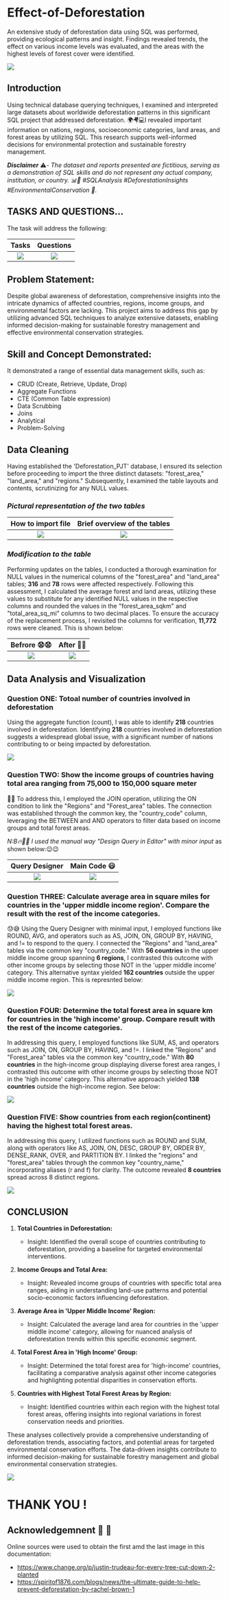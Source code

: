 # Effect-of-Deforestation
An extensive study of deforestation data using SQL was performed, providing ecological patterns and insight. Findings revealed trends, the effect on various income levels was evaluated, and the areas with the highest levels of forest cover were identified.

  ![](front.jpg)         

## Introduction
Using technical database querying techniques, I examined and interpreted large datasets about worldwide deforestation patterns in this significant SQL project that addressed deforestation. 🌍🤻💻I revealed important information on nations, regions, socioeconomic categories, land areas, and forest areas by utilizing SQL. This research supports well-informed decisions for environmental protection and sustainable forestry management. 


_**Disclaimer**_ ⚠️- _The dataset and reports presented are fictitious, serving as a demonstration of SQL skills and do not represent any actual company, institution, or country. 📊🚫 #SQLAnalysis #DeforestationInsights #EnvironmentalConservation 🌲._

## TASKS AND QUESTIONS...
The task will address the following: 

**Tasks**                                       |  **Questions**             
:----------------------------------------------:|:--------------------------------:
![](task.png)                                   |          ![](quest.png)        
       

## Problem Statement:

Despite global awareness of deforestation, comprehensive insights into the intricate dynamics of affected countries, regions, income groups, and environmental factors are lacking. This project aims to address this gap by utilizing advanced SQL techniques to analyze extensive datasets, enabling informed decision-making for sustainable forestry management and effective environmental conservation strategies.

## Skill and Concept Demonstrated:

It demonstrated a range of essential data management skills, such as:
- CRUD (Create, Retrieve, Update, Drop)
- Aggregate Functions
- CTE (Common Table expression)
- Data Scrubbing
- Joins
- Analytical
- Problem-Solving

## Data Cleaning

Having established the 'Deforestation_PJT' database, I ensured its selection before proceeding to import the three distinct datasets: "forest_area," "land_area," and "regions." Subsequently, I examined the table layouts and contents, scrutinizing for any NULL values.

### *Pictural representation of the two tables*

**How to import file**                            |  **Brief overview of the tables**             
:------------------------------------------------:|:---------------------------------------:
![](import.png)                                   |          ![](threetables.png)        

### *Modification to the table*
Performing updates on the tables, I conducted a thorough examination for NULL values in the numerical columns of the "forest_area" and "land_area" tables; **316** and **78** rows were affected respectively. Following this assessment, I calculated the average forest and land areas, utilizing these values to substitute for any identified NULL values in the respective columns and rounded the values in the "forest_area_sqkm" and "total_area_sq_mi" columns to two decimal places. To ensure the accuracy of the replacement process, I revisited the columns for verification, **11,772** rows were cleaned. This is shown below:

  Befrore 😧😧                                 |   After 🙂😃                
:----------------------------------------------:|:--------------------------------:
![](null.png)                                    |      ![](cleaned.png)                

## Data Analysis and Visualization
### Question ONE: Totoal number of countries involved in deforestation
Using the aggregate function (count), I was able to identify **218** countries involved in deforestation. Identifying **218** countries involved in deforestation suggests a widespread global issue, with a significant number of nations contributing to or being impacted by deforestation.

![](Q1.png)

### Question TWO: Show the income groups of countries having total area ranging from 75,000 to 150,000 square meter
🤔🤔 To address this, I employed the JOIN operation, utilizing the ON condition to link the "Regions" and "Forest_area" tables. The connection was established through the common key, the "country_code" column, leveraging the BETWEEN and AND operators to filter data based on income groups and total forest areas.

_N:B🔥🧑‍🚒 I used the manual way "Design Query in Editor" with minor input_ as shown below:😉😉

  Query Designer                                 |   Main Code 😃                
:-----------------------------------------------:|:--------------------------------:
![](Q2.png)                                      |      ![](Q2_1.png)         

### Question THREE: Calculate average area in square miles for countries in the 'upper middle income region'. Compare the result with the rest of the income categories.
😓😅 Using the Query Designer with minimal input, I employed functions like ROUND, AVG, and operators such as AS, JOIN, ON, GROUP BY, HAVING, and != to respond to the query. I connected the "Regions" and "land_area" tables via the common key "country_code." With **56 countries** in the upper middle income group spanning **6 regions**, I contrasted this outcome with other income groups by selecting those NOT in the 'upper middle income' category. This alternative syntax yielded **162 countries** outside the upper middle income region. This is represnted below:

![](Q3.png)

### Question FOUR: Determine the total forest area in square km for countries in the 'high income' group. Compare result with the rest of the income categories.
In addressing this query, I employed functions like SUM, AS, and operators such as JOIN, ON, GROUP BY, HAVING, and !=. I linked the "Regions" and "Forest_area" tables via the common key "country_code." With **80 countries** in the high-income group displaying diverse forest area ranges, I contrasted this outcome with other income groups by selecting those NOT in the 'high income' category. This alternative approach yielded **138 countries** outside the high-income region. See below:

![](Q4.png)

### Question FIVE: Show countries from each region(continent) having the highest total forest areas.
In addressing this query, I utilized functions such as ROUND and SUM, along with operators like AS, JOIN, ON, DESC, GROUP BY, ORDER BY, DENSE_RANK, OVER, and PARTITION BY. I linked the "regions" and "forest_area" tables through the common key "country_name," incorporating aliases (r and f) for clarity. The outcome revealed **8 countries** spread across 8 distinct regions.


![](Q5.png)

## CONCLUSION
1. **Total Countries in Deforestation:**
   - Insight: Identified the overall scope of countries contributing to deforestation, providing a baseline for targeted environmental interventions.

2. **Income Groups and Total Area:**
   - Insight: Revealed income groups of countries with specific total area ranges, aiding in understanding land-use patterns and potential socio-economic factors influencing deforestation.

3. **Average Area in 'Upper Middle Income' Region:**
   - Insight: Calculated the average land area for countries in the 'upper middle income' category, allowing for nuanced analysis of deforestation trends within this specific economic segment.

4. **Total Forest Area in 'High Income' Group:**
   - Insight: Determined the total forest area for 'high-income' countries, facilitating a comparative analysis against other income categories and highlighting potential disparities in conservation efforts.

5. **Countries with Highest Total Forest Areas by Region:**
   - Insight: Identified countries within each region with the highest total forest areas, offering insights into regional variations in forest conservation needs and priorities.

These analyses collectively provide a comprehensive understanding of deforestation trends, associating factors, and potential areas for targeted environmental conservation efforts. The data-driven insights contribute to informed decision-making for sustainable forestry management and global environmental conservation strategies.

![](end.jpg)
# THANK YOU !
## Acknowledgemnent 🙏 🙏

Online sources were used to obtain the first amd the last image in this documentation:
- https://www.change.org/p/justin-trudeau-for-every-tree-cut-down-2-planted
- https://spiritof1876.com/blogs/news/the-ultimate-guide-to-help-prevent-deforestation-by-rachel-brown-1



